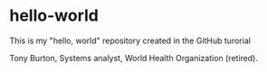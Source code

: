 # hello-world
This is my "hello, world" repository created in the GitHub turorial

Tony Burton, Systems analyst, World Health Organization (retired).
